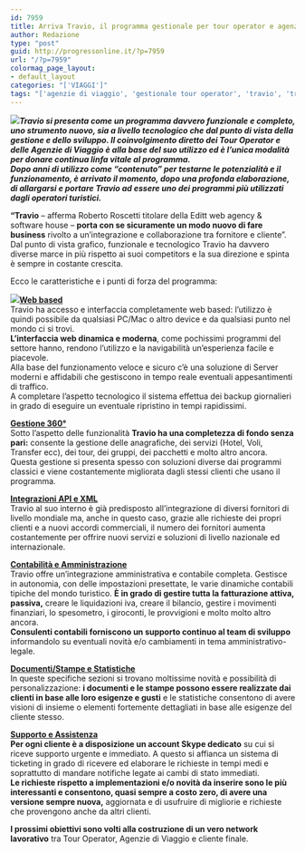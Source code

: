 ```yaml
---
id: 7959
title: Arriva Travio, il programma gestionale per tour operator e agenzie di viaggio
author: Redazione
type: "post"
guid: http://progressonline.it/?p=7959
url: "/?p=7959"
colormag_page_layout:
- default_layout
categories: "['VIAGGI']"
tags: "['agenzie di viaggio', 'gestionale tour operator', 'travio', 'travio tour operator', 'Viaggi']"
---
```


***![](https://progressonline.it/wp-content/uploads/2018/02/logo-300x157.jpg)Travio si presenta come un programma davvero funzionale e completo, uno strumento nuovo, sia a livello tecnologico che dal punto di vista della gestione e dello sviluppo. Il coinvolgimento diretto dei Tour Operator e delle Agenzie di Viaggio è alla base del suo utilizzo ed è l’unica modalità per donare continua linfa vitale al programma.***  
***Dopo anni di utilizzo come “contenuto” per testarne le potenzialità e il funzionamento, è arrivato il momento, dopo una profonda elaborazione, di allargarsi e portare Travio ad essere uno dei programmi più utilizzati dagli operatori turistici.***

**“Travio** – afferma Roberto Roscetti titolare della Editt web agency &amp; software house – **porta con se sicuramente un modo nuovo di fare business** rivolto a un’integrazione e collaborazione tra fornitore e cliente”.  
Dal punto di vista grafico, funzionale e tecnologico Travio ha davvero diverse marce in più rispetto ai suoi competitors e la sua direzione e spinta è sempre in costante crescita.

Ecco le caratteristiche e i punti di forza del programma:

**<u>![](https://progressonline.it/wp-content/uploads/2018/02/travio-300x297.png)Web based</u>**  
Travio ha accesso e interfaccia completamente web based: l’utilizzo è quindi possibile da qualsiasi PC/Mac o altro device e da qualsiasi punto nel mondo ci si trovi.  
**L’interfaccia web dinamica e moderna**, come pochissimi programmi del settore hanno, rendono l’utilizzo e la navigabilità un’esperienza facile e piacevole.  
Alla base del funzionamento veloce e sicuro c’è una soluzione di Server moderni e affidabili che gestiscono in tempo reale eventuali appesantimenti di traffico.  
A completare l’aspetto tecnologico il sistema effettua dei backup giornalieri in grado di eseguire un eventuale ripristino in tempi rapidissimi.

**<u>Gestione 360°</u>**  
Sotto l’aspetto delle funzionalità **Travio ha una completezza di fondo senza pari:** consente la gestione delle anagrafiche, dei servizi (Hotel, Voli, Transfer ecc), dei tour, dei gruppi, dei pacchetti e molto altro ancora. Questa gestione si presenta spesso con soluzioni diverse dai programmi classici e viene costantemente migliorata dagli stessi clienti che usano il programma.

**<u>Integrazioni API e XML</u>**  
Travio al suo interno è già predisposto all’integrazione di diversi fornitori di livello mondiale ma, anche in questo caso, grazie alle richieste dei propri clienti e a nuovi accordi commerciali, il numero dei fornitori aumenta costantemente per offrire nuovi servizi e soluzioni di livello nazionale ed internazionale.

**<u>Contabilità e Amministrazione</u>**  
Travio offre un’integrazione amministrativa e contabile completa. Gestisce in autonomia, con delle impostazioni presettate, le varie dinamiche contabili tipiche del mondo turistico. **È in grado di gestire tutta la fatturazione attiva, passiva,** creare le liquidazioni iva, creare il bilancio, gestire i movimenti finanziari, lo spesometro, i giroconti, le provvigioni e molto molto altro ancora.  
**Consulenti contabili forniscono un supporto continuo al team di sviluppo** informandolo su eventuali novità e/o cambiamenti in tema amministrativo-legale.

**<u>Documenti/Stampe e Statistiche</u>**  
In queste specifiche sezioni si trovano moltissime novità e possibilità di personalizzazione: **i documenti e le stampe possono essere realizzate dai clienti in base alle loro esigenze e gusti** e le statistiche consentono di avere visioni di insieme o elementi fortemente dettagliati in base alle esigenze del cliente stesso.

**<u>Supporto e Assistenza</u>**  
**Per ogni cliente è a disposizione un account Skype dedicato** su cui si riceve supporto urgente e immediato. A questo si affianca un sistema di ticketing in grado di ricevere ed elaborare le richieste in tempi medi e soprattutto di mandare notifiche legate ai cambi di stato immediati.  
**Le richieste rispetto a implementazioni e/o novità da inserire sono le più interessanti e consentono, quasi sempre a costo zero, di avere una versione sempre nuova,** aggiornata e di usufruire di migliorie e richieste che provengono anche da altri clienti.

**I prossimi obiettivi sono volti alla costruzione di un vero network lavorativo** tra Tour Operator, Agenzie di Viaggio e cliente finale.